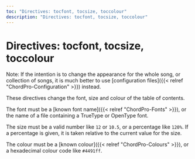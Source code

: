 ```yaml
---
toc: "Directives: tocfont, tocsize, toccolour"
description: "Directives: tocfont, tocsize, toccolour"
---
```


# Directives: tocfont, tocsize, toccolour

Note: If the intention is to change the appearance for the whole song, or collection of songs, it is much better to use [configuration files]({{< relref "ChordPro-Configuration" >}}) instead.

These directives change the font, size and colour of the table of
contents.

The font must be a [known font name]({{< relref "ChordPro-Fonts" >}}), or the name of a file containing a TrueType or OpenType font.

The size must be a valid number like `12` or `10.5`, or a percentage like `120%`. If a percentage is given, it is taken relative to the current value for the size.

The colour must be a [known colour]({{< relref "ChordPro-Colours" >}}), or a hexadecimal colour code like `#4491ff`.


